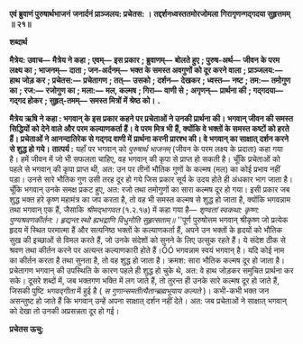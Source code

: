 **एवं ब्रुवाणं पुरुषार्थभाजनं** **जनार्दनं प्राञ्जलय: प्रचेतस: ।** **तद्दर्शनध्वस्ततमोरजोमला** **गिरागृणन्गद्गदया सुहृत्तमम् ॥ २१॥** 

**शब्दार्थ** 

**मैत्रेय: उवाच—** **मैत्रेय ने कहा** **; एवम्—** **इस प्रकार** **; ब्रुवाणम्—** **बोलते हुए** **; पुरुष-अर्थ—** **जीवन के परम लक्ष्य का** **; भाजनम्—** **दाता** **; जन-अर्दनम्—** **भक्त के समस्त अवगुणों को दूर करने वाला** **; प्राञ्जलय:—** **हाथ जोड़ कर** **; प्रचेतस:—** **प्रचेतागण** **; तत्—** **उसको** **; दर्शन—** **देखकर** **; ध्वस्त—** **नष्ट** **; तम:—** **तमोगुण का** **; रज:—** **रजोगुण का** **; मला:—** **मल, कल्मष** **; गिरा—** **वाणी से** **;** **अगृणन्—** **प्रार्थना की** **; गद्गदया—** **गद्गद होकर** **; सुहृत्-तमम्—** **समस्त मित्रों में श्रेष्ठ को।** **.** 

**मैत्रेय ऋषि ने कहा : भगवान् के इस प्रकार कहने पर प्रचेताओं ने उनकी प्रार्थना की।** **भगवान् जीवन की समस्त सिद्धियों को देने वाले और परम कल्याणकर्ता हैं। वे परम मित्र भी** **हैं, क्योंकि वे भक्तों के समस्त कष्टों को हरते हैं। प्रचेताओं ने आनन्दातिरेक से गद्गद वाणी में** **प्रार्थना करनी प्रारश्भ की। वे भगवान् का साक्षात् दर्शन करने से शुद्ध हो गये।** **तात्पर्य :** यहाँ पर भगवान् को *पुरुषार्थ भाजनम्* (जीवन के परम लक्ष्य के प्रदाता) कहा गया है। हमें जीवन में जो भी सफलता चाहिए, वह भगवान् की कृपा से प्राप्त हो सकती है। चूँकि प्रचेताओं को पहले से भगवान् की कृपा प्राप्त थी, अत: उन पर तीनों भौतिक गुणों के कल्मष (मल) का कोई प्रभाव नहीं पड़ा। उनसे सारे भौतिक गुण उसी तरह दूर हो गये जिस प्रकार सूर्य के उदय होते ही अंधकार भाग जाता है। चूँकि भगवान् उनके समक्ष प्रकट हुए, अत: रजो तथा तमोगुणों का सारा कल्मष दूर हो गया। इसी प्रकार जब शुद्ध भक्त हरे कृष्ण महामंत्र का जप करता है, तो वह भी समस्त कल्मष से शुद्ध हो जाता है, क्योंकि भगवन्नाम तथा भगवान् एक हैं, जैसाकि *श्रीमद्भागवत* (१.२.१७) में कहा गया है— *शृण्वतां स्वकथा: कृष्ण: पुण्यश्रवणकीर्तन:।* *हृद्यन्त:स्थो ह्यभद्राणि विधुनोति सुहृत्सताम्॥* ''पूर्ण पुरुषोत्तम भगवान् श्रीकृष्ण जो प्रत्येक हृदय में स्थित परमात्मा हैं और सत्यनिष्ठ भक्तों के कल्याणकर्ता हैं, अपने उन भक्तों के हृदयों को भौतिक सुख की इच्छाओं से विमल करते हैं, जो उनके संदेशों को सुनने के लिए उत्सुक रहते हैं। ये संदेश ठीक से श्रवण तथा कीर्तन करने पर अत्यन्त कल्याणकारी होते हैं।ÓÓ भगवन्नाम स्वयं भगवान् है। यदि कोई नाम का कीर्तन करता है तथा सुनता है, तो वह शुद्ध हो जाता है। क्रमश: सारा भौतिक कल्मष दूर हो जाता है। प्रचेतागण भगवान् की उपस्थिति के कारण पहले ही शुद्ध हो चुके थे, अत: वे हाथ जोड़कर समुचित प्रार्थना कर सके। दूसरे शब्दों में, जब भक्तगण भक्ति में लग जाते हैं, तो तुरन्त ही उनके सारे कल्मष दूर हो जाते हैं, जिसकी पुष्टि *भगवद्गीता* में हुई है ( *स गुणान्समतीत्यैतान्ब्रह्मभूयाय कल्पते* )। कभी-कभी भक्त जन असन्तुष्ट हो जाते हैं कि भगवान् उन्हें अपना साक्षात् दर्शन नहीं देते। अत: जब प्रचेताओं ने साक्षात् भगवान् को देखा तो उनकी अप्रसन्नता दूर हो गई।  

**प्रचेतस ऊचु:** 